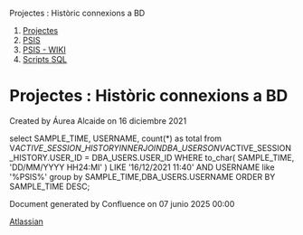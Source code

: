 Projectes : Històric connexions a BD  

1.  [Projectes](index.md)
2.  [PSIS](PSIS_24215797.md)
3.  [PSIS - WIKI](PSIS---WIKI_24215598.md)
4.  [Scripts SQL](Scripts-SQL_24215612.md)

Projectes : Històric connexions a BD
====================================

Created by Áurea Alcaide on 16 diciembre 2021

select SAMPLE\_TIME, USERNAME, count(\*) as total from V$ACTIVE\_SESSION\_HISTORY 
INNER JOIN DBA\_USERS ON V$ACTIVE\_SESSION\_HISTORY.USER\_ID = DBA\_USERS.USER\_ID 
WHERE to\_char( SAMPLE\_TIME, 'DD/MM/YYYY HH24:MI' ) LIKE '16/12/2021 11:40' 
AND USERNAME like '%PSIS%'
group by SAMPLE\_TIME,DBA\_USERS.USERNAME 
ORDER BY SAMPLE\_TIME DESC;

  

Document generated by Confluence on 07 junio 2025 00:00

[Atlassian](http://www.atlassian.com/)
